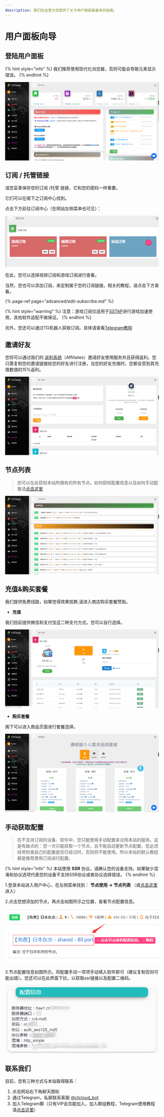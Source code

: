 ```yaml
---
description: 我们在这里为您提供了关于用户面板最基本的指南。
---
```


# 用户面板向导

## 登陆用户面板

{% hint style="info" %}
我们推荐使用现代化浏览器，否则可能会导致元素显示错误。
{% endhint %}

![](.gitbook/assets/snipaste_2019-05-29_17-46-28.png)

## 订阅 / 托管链接

请您妥善保存您的订阅 /托管 链接，它和您的密码一样重要。

它们可以在阁下之订阅中心找到。

点击下方前往订阅中心（在网站左侧菜单也可见）：

![](.gitbook/assets/snipaste_2019-06-09_17-42-23.png)

在此，您可以选择视频订阅和游戏订阅进行查看。

当然，您也可以添加订阅，来定制属于您的订阅链接。相关的教程，请点击下方查看。

{% page-ref page="advanced/edit-subscribe.md" %}

{% hint style="warning" %}
注意：游戏订阅仅适用于[SSTAP](basic/windows/sstap.md)进行游戏加速使用，其他软件适配不做保证。
{% endhint %}

另外，您还可以通过TG机器人获取订阅。具体请查看[Telegram教程](advanced/telegram.md#zai-telegram-zhong-shi-yong-ben-zhan-de-fu-wu)

## 邀请好友

您将可以通过我们的 [返利系统](https://www.tzct.xyz/user/invite)（Affiliates）邀请好友使用服务并且获得返利。您只需复制您的邀请链接给您的好友进行注册，当您的好友充值时，您都会受到其充值数值的15%返利。

![](.gitbook/assets/snipaste_2019-05-29_17-46-55.png)

## 节点列表

> 您可以在此获知本站所拥有的所有节点。如何获知配置信息以及如何手动配置请[点击这里](panel.md#shou-dong-huo-qu-pei-zhi)

![](.gitbook/assets/snipaste_2019-05-29_17-47-09.png)

## 充值&购买套餐

我们提供免费线路，如果觉得效果拔群,请进入商店购买套餐赞助。

* **充值**

我们目前提供微信和支付宝这二种支付方式。您可以自行选择。

![](.gitbook/assets/snipaste_2019-05-29_17-47-35.png)

* **购买套餐**

阁下可以进入商品页面进行套餐选择。

![](.gitbook/assets/snipaste_2019-05-29_17-48-19.png)

## 手动获取配置

> 在不支持订阅的设备、软件中，您只能使用手动配置来试用本站的服务。这是有缺点的：您一次只能获取一个节点，且不能自动更新节点配置，您必须经常检查自己的配置是否已经过时，否则将不能使用。所以本站的默认教程都是推荐使用订阅进行配置。

{% hint style="info" %}
本站使用 **SSR** 协议，请确认您的设备支持。如果缺少混淆和协议选项代表您的设备不支持SSR协议或者协议选择错误。
{% endhint %}

1.登录本站进入用户中心，在左侧菜单找到： **节点使用 -&gt; 节点列表** （或[点击这里](https://www.tzct.xyz/user/node)进入）

2.点击您想添加的节点，再点击如图所示之位置，查看节点配置信息。

![](.gitbook/assets/node1.png)

3.节点配置信息如图所示。将配置手动一项项手动填入软件即可（建议复制否则可能出错）。您还可以在此界面下拉，以获取ssr链接以及配置二维码。

![](.gitbook/assets/node2.png)

## 联系我们

目前，您有三种方式与本站取得联系：

1. 点击网站右下角聊天图标
2. 通过Telegram，私聊联系客服 [@ctcloud\_bot](https://t.me/ctcloud_bot)
3. 加入Telegram群（只有VIP会员能加入，加入群组教程，Telegram使用教程请[点击这里](advanced/telegram.md)）

